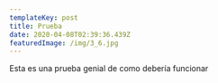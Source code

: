 ```yaml
---
templateKey: post
title: Prueba
date: 2020-04-08T02:39:36.439Z
featuredImage: /img/3_6.jpg
---
```

Esta es una prueba genial de como debería funcionar